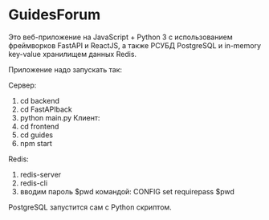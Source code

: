 # GuidesForum

Это веб-приложение на JavaScript + Python 3 с использованием фреймворков FastAPI и ReactJS, а также РСУБД PostgreSQL и in-memory key-value хранилищем данных Redis.

Приложение надо запускать так:

Сервер:
1) cd backend
2) cd FastAPIback
3) python main.py
Клиент:
1) cd frontend
2) cd guides
3) npm start

Redis:
1) redis-server
2) redis-cli
3) вводим пароль $pwd командой:
   CONFIG set requirepass $pwd

PostgreSQL запустится сам с Python скриптом.
